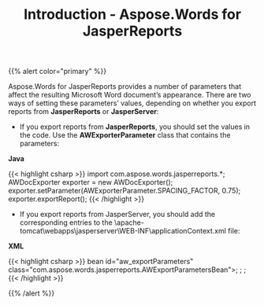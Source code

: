 ﻿---
title: Introduction - Aspose.Words for JasperReports
articleTitle: Introduction
linktitle: Introduction
description: "Aspose.Words for JasperReports provides a number of parameters that affect the resulting Microsoft Word document’s appearance."
type: docs
weight: 70
url: /jasperreports/introduction/
---

{{% alert color="primary" %}}

Aspose.Words for JasperReports provides a number of parameters that affect the resulting Microsoft Word document’s appearance. There are two ways of setting these parameters’ values, depending on whether you export reports from **JasperReports** or **JasperServer**:

- If you export reports from **JasperReports**, you should set the values in the code. Use the **AWExporterParameter** class that contains the parameters: 

**Java**

{{< highlight csharp >}}
  import com.aspose.words.jasperreports.*;
   AWDocExporter exporter = new AWDocExporter();
   exporter.setParameter(AWExporterParameter.SPACING_FACTOR, 0.75);
   exporter.exportReport();
{{< /highlight >}}

- If you export reports from JasperServer, you should add the corresponding entries to the <InstallDir>\apache-tomcat\webapps\jasperserver\WEB-INF\applicationContext.xml file: 

**XML**

{{< highlight csharp >}}
bean id="aw_exportParameters" class="com.aspose.words.jasperreports.AWExportParametersBean">;
<property name="spacingFactor" value="0.75"/>;
</bean>;
{{< /highlight >}}

{{% /alert %}}
